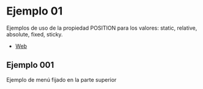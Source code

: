 # Ejemplo 01

Ejemplos de uso de la propiedad POSITION para los valores: static, relative, absolute, fixed, sticky.

* [Web](https://www.makeuseof.com/css-position-property-practical-examples/)

## Ejemplo 001

Ejemplo de menú fijado en la parte superior
